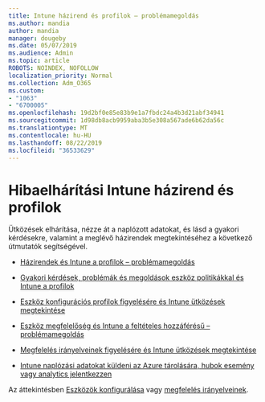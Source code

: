```yaml
---
title: Intune házirend és profilok – problémamegoldás
ms.author: mandia
author: mandia
manager: dougeby
ms.date: 05/07/2019
ms.audience: Admin
ms.topic: article
ROBOTS: NOINDEX, NOFOLLOW
localization_priority: Normal
ms.collection: Adm_O365
ms.custom:
- "1063"
- "6700005"
ms.openlocfilehash: 19d2bf0e85e83b9e1a7fbdc24a4b3d21abf34941
ms.sourcegitcommit: 1d98db8acb9959aba3b5e308a567ade6b62da56c
ms.translationtype: MT
ms.contentlocale: hu-HU
ms.lasthandoff: 08/22/2019
ms.locfileid: "36533629"
---
```

# <a name="troubleshooting-intune-policy-and-profiles"></a>Hibaelhárítási Intune házirend és profilok

Ütközések elhárítása, nézze át a naplózott adatokat, és lásd a gyakori kérdésekre, valamint a meglévő házirendek megtekintéséhez a következő útmutatók segítségével.

- [Házirendek és Intune a profilok – problémamegoldás](https://docs.microsoft.com/intune/troubleshoot-policies-in-microsoft-intune)

- [Gyakori kérdések, problémák és megoldások eszköz politikákkal és Intune a profilok](https://docs.microsoft.com/intune/device-profile-troubleshoot)

- [Eszköz konfigurációs profilok figyelésére és Intune ütközések megtekintése](https://docs.microsoft.com/intune/device-profile-monitor)

- [Eszköz megfelelőség és Intune a feltételes hozzáférésű – problémamegoldás](https://docs.microsoft.com/intune/troubleshoot-conditional-access)

- [Megfelelés irányelveinek figyelésére és Intune ütközések megtekintése](https://docs.microsoft.com/intune/compliance-policy-monitor)

- [Intune naplózási adatokat küldeni az Azure tárolására, hubok esemény vagy analytics jelentkezzen](https://docs.microsoft.com/intune/review-logs-using-azure-monitor)

Az áttekintésben [Eszközök konfigurálása](https://docs.microsoft.com/intune/device-profiles) vagy [megfelelés irányelveinek](https://docs.microsoft.com/intune/device-compliance-get-started).